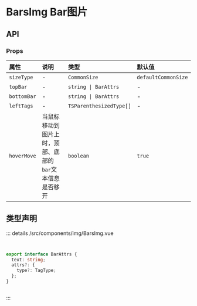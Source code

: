 # BarsImg Bar图片



## API 
### Props

|属性|说明|类型|默认值|
|:---|:---|:---|:---|
|`sizeType`|-|`CommonSize`|`defaultCommonSize`|
|`topBar`|-|`string \| BarAttrs`|-|
|`bottomBar`|-|`string \| BarAttrs`|-|
|`leftTags`|-|`TSParenthesizedType[]`|-|
|`hoverMove`|当鼠标移动到图片上时，顶部、底部的`bar`文本信息是否移开|`boolean`|`true`|



## 类型声明
::: details
/src/components/img/BarsImg.vue


``` ts


export interface BarAttrs {
  text: string;
  attrs?: {
    type?: TagType;
  };
}



```

:::  


